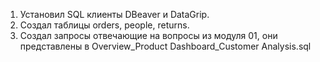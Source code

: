 1. Установил SQL клиенты DBeaver и DataGrip.
2. Создал таблицы orders, people, returns.
3. Создал запросы отвечающие на вопросы из модуля 01, они представлены в Overview_Product Dashboard_Customer Analysis.sql
